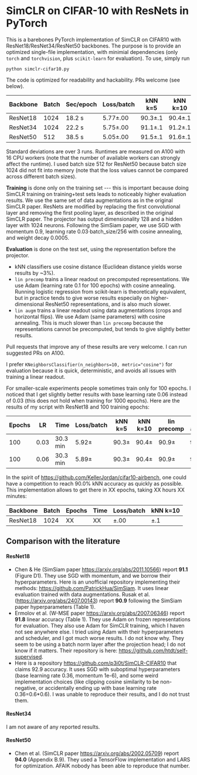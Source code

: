 # SimCLR on CIFAR-10 with ResNets in PyTorch

This is a barebones PyTorch implementation of SimCLR on CIFAR10 with ResNet18/ResNet34/ResNet50 backbones. The purpose is to provide an optimized single-file implementation, with minimial dependencies (only `torch` and `torchvision`, plus `scikit-learn` for evaluation). To use, simply run 
```
python simclr-cifar10.py
```
The code is optimized for readability and hackability. PRs welcome (see below).

|Backbone|Batch|Sec/epoch|Loss/batch|kNN k=5|kNN k=10|lin precomp|lin augm|
|--------|-----|----------|----|--------|-----------|-------|----|
|ResNet18|1024 |18.2 s|5.77±.00|90.3±.1|90.4±.1|90.9±.1|91.1±.1|
|ResNet34|1024 |22.2 s|5.75±.00|91.1±.1|91.2±.1|91.3±.1|91.8±.1|
|ResNet50|512  |38.5 s|5.05±.00|91.5±.1|91.6±.1|93.1±.1|93.2±.1|

Standard deviations are over 3 runs. Runtimes are measured on A100 with 16 CPU workers (note that the number of available workers can strongly affect the runtime). I used batch size 512 for ResNet50 because batch size 1024 did not fit into memory (note that the loss values cannot be compared across different batch sizes).

**Training** is done only on the training set --- this is important because doing SimCLR training on training+test sets leads to noticeably higher evaluation results. We use the same set of data augmentations as in the original SimCLR paper. ResNets are modified by replacing the first convolutional layer and removing the first pooling layer, as described in the original SimCLR paper. The projector has output dimensionality 128 and a hidden layer with 1024 neurons. Following the SimSiam paper, we use SGD with momentum 0.9, learning rate 0.03⋅batch_size/256 with cosine annealing, and weight decay 0.0005.

**Evaluation** is done on the test set, using the representation before the projector.
* kNN classifiers use cosine distance (Euclidean distance yields worse results by ~3%).
* `lin precomp` trains a linear readout on precomputed representations. We use Adam (learning rate 0.1 for 100 epochs) with cosine annealing. Running logistic regression from scikit-learn is theoretically equivalent, but in practice tends to give worse results especially on higher-dimensional ResNet50 representations, and is also much slower.
* `lin augm` trains a linear readout using data augmentations (crops and horizontal flips). We use Adam (same parameters) with cosine annealing. This is much slower than `lin precomp` because the representations cannot be precomputed, but tends to give slightly better results.

Pull requests that improve any of these results are very welcome. I can run suggested PRs on A100.

I prefer `KNeighborsClassifier(n_neighbors=10, metric="cosine")` for evaluation because it is quick, deterministic, and avoids all issues with training a linear readout.

For smaller-scale experiments people sometimes train only for 100 epochs. I noticed that I get slightly better results with base learning rate 0.06 instead of 0.03 (this does not hold when training for 1000 epochs). Here are the results of my script with ResNet18 and 100 training epochs:

|Epochs|LR|Time|Loss/batch|kNN k=5|kNN k=10|lin precomp|lin augm|
|--|----|----|----|--------|-----------|-------|----|
|100|0.03|30.3 min|5.92±|90.3±|90.4±|90.9±|91.1±|
|100|0.06|30.3 min|5.89±|90.3±|90.4±|90.9±|91.1±|

In the spirit of https://github.com/KellerJordan/cifar10-airbench, one could have a competition to reach 90.0% kNN accuracy as quickly as possible. This implementation allows to get there in XX epochs, taking XX hours XX minutes:

|Backbone|Batch|Epochs|Time|Loss/batch|kNN k=10|
|--------|-----|------|----|----|--------|
|ResNet18|1024 |XX|XX|±.00|±.1|

## Comparison with the literature

#### ResNet18

* Chen & He (SimSiam paper https://arxiv.org/abs/2011.10566) report **91.1** (Figure D1). They use SGD with momentum, and we borrow their hyperparameters. Here is an unofficial repository implementing their methods: https://github.com/PatrickHua/SimSiam. It uses linear evaluation trained with data augmentations. Rusak et al. (https://arxiv.org/abs/2407.00143) report **90.9** following the SimSiam paper hyperparameters (Table 1).
* Ermolov et al. (W-MSE paper https://arxiv.org/abs/2007.06346) report **91.8** linear accuracy (Table 1). They use Adam on frozen representations for evaluation. They also use Adam for SimCLR training, which I haven not see anywhere else. I tried using Adam with their hyperparameters and scheduler, and I got much worse results. I do not know why. They seem to be using a batch norm layer after the projection head; I do not know if it matters. Their repository is here: https://github.com/htdt/self-supervised.
* Here is a repository https://github.com/p3i0t/SimCLR-CIFAR10 that claims 92.9 accuracy. It uses SGD with suboptimal hyperparameters (base learning rate 0.36, momentum 1e-6), and some weird implementation choices (like clipping cosine similarity to be non-negative, or accidentally ending up with base learning rate 0.36=0.6*0.6). I was unable to reproduce their results, and I do not trust them.

#### ResNet34

I am not aware of any reported results.

#### ResNet50

* Chen et al. (SimCLR paper https://arxiv.org/abs/2002.05709) report **94.0** (Appendix B.9). They used a TensorFlow implementation and LARS for optimization. AFAIK nobody has been able to reproduce that number.
